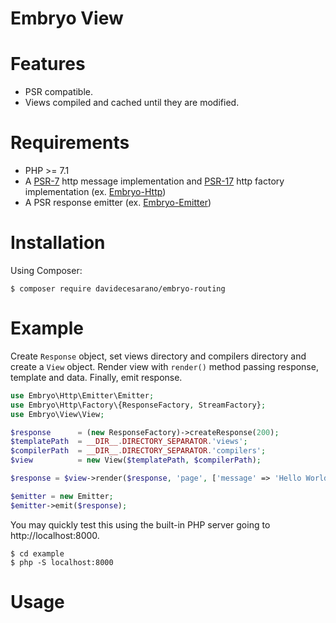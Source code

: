 # Embryo View

# Features
* PSR compatible.
* Views compiled and cached until they are modified.

# Requirements
* PHP >= 7.1
* A [PSR-7](https://www.php-fig.org/psr/psr-7/) http message implementation and [PSR-17](https://www.php-fig.org/psr/psr-17/) http factory implementation (ex. [Embryo-Http](https://github.com/davidecesarano/Embryo-Http))
* A PSR response emitter (ex. [Embryo-Emitter](https://github.com/davidecesarano/Embryo-Emitter))

# Installation
Using Composer:
```
$ composer require davidecesarano/embryo-routing
```

# Example
Create `Response` object, set views directory and compilers directory and create a `View` object. Render view with `render()` method  passing response, template and data. Finally, emit response.
```php
use Embryo\Http\Emitter\Emitter;
use Embryo\Http\Factory\{ResponseFactory, StreamFactory};
use Embryo\View\View;

$response      = (new ResponseFactory)->createResponse(200);
$templatePath  = __DIR__.DIRECTORY_SEPARATOR.'views';
$compilerPath  = __DIR__.DIRECTORY_SEPARATOR.'compilers';
$view          = new View($templatePath, $compilerPath);

$response = $view->render($response, 'page', ['message' => 'Hello World!', 'status' => 1]);

$emitter = new Emitter;
$emitter->emit($response);
```

You may quickly test this using the built-in PHP server going to http://localhost:8000.

```
$ cd example
$ php -S localhost:8000
```

# Usage